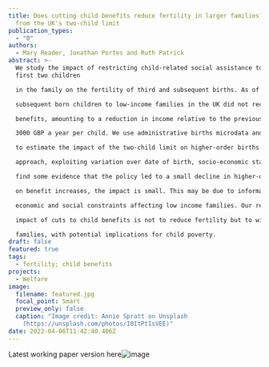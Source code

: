 ```yaml
---
title: Does cutting child benefits reduce fertility in larger families? Evidence
  from the UK's two-child limit
publication_types:
  - "0"
authors:
  - Mary Reader, Jonathan Portes and Ruth Patrick
abstract: >-
  We study the impact of restricting child-related social assistance to the
  first two children

  in the family on the fertility of third and subsequent births. As of April 2017, all third and

  subsequent born children to low-income families in the UK did not receive means-tested child

  benefits, amounting to a reduction in income relative to the previous system of approximately

  3000 GBP a year per child. We use administrative births microdata and household survey data

  to estimate the impact of the two-child limit on higher-order births with a triple differences

  approach, exploiting variation over date of birth, socio-economic status, and birth order. We

  find some evidence that the policy led to a small decline in higher-order fertility among low-income families. However, compared to earlier research in the UK and elsewhere, largely based

  on benefit increases, the impact is small. This may be due to informational barriers or to other

  economic and social constraints affecting low income families. Our results imply that the main

  impact of cuts to child benefits is not to reduce fertility but to withdraw income from low-income

  families, with potential implications for child poverty.
draft: false
featured: true
tags:
  - fertility; child benefits
projects:
  - Welfare
image:
  filename: featured.jpg
  focal_point: Smart
  preview_only: false
  caption: "Image credit: Annie Spratt on Unsplash
    (https://unsplash.com/photos/I0ItPtIsVEE)"
date: 2022-04-06T11:42:40.406Z
---
```


Latest working paper version here![image](https://user-images.githubusercontent.com/72086395/161973249-013d3aa0-9db5-4dd9-bc13-059edb6cb666.png)
